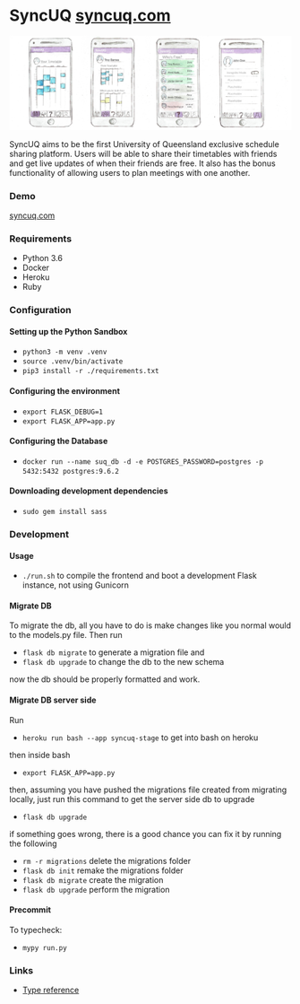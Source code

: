 # SyncUQ [syncuq.com](https://www.syncuq.com)
![Mobile app mockups](/docs/app_layout.jpg)



SyncUQ aims to be the first University of Queensland exclusive schedule sharing platform. Users will be able to share their timetables with friends and get live updates of when their friends are free. It also has the bonus functionality of allowing users to plan meetings with one another.
### Demo
[syncuq.com](https://www.syncuq.com)

### Requirements

- Python 3.6
- Docker
- Heroku
- Ruby

### Configuration

#### Setting up the Python Sandbox

- `python3 -m venv .venv`
- `source .venv/bin/activate`
- `pip3 install -r ./requirements.txt`

#### Configuring the environment

- `export FLASK_DEBUG=1`
- `export FLASK_APP=app.py`

#### Configuring the Database

- `docker run --name suq_db -d -e POSTGRES_PASSWORD=postgres -p 5432:5432 postgres:9.6.2`

#### Downloading development dependencies

- `sudo gem install sass`

### Development

#### Usage

- `./run.sh` to compile the frontend and boot a development Flask instance, not using Gunicorn

#### Migrate DB
To migrate the db, all you have to do is make changes like you normal would to the models.py file.
Then run
- `flask db migrate` to generate a migration file
and
- `flask db upgrade` to change the db to the new schema

now the db should be properly formatted and work.

#### Migrate DB server side
Run 
- `heroku run bash --app syncuq-stage` to get into bash on heroku

then inside bash
- `export FLASK_APP=app.py`

then, assuming you have pushed the migrations file created from migrating locally, just run 
this command to get the server side db to upgrade
- `flask db upgrade` 

if something goes wrong, there is a good chance you can fix it by running the following
- `rm -r migrations` delete the migrations folder
- `flask db init` remake the migrations folder
- `flask db migrate` create the migration
- `flask db upgrade` perform the migration
#### Precommit

To typecheck:

- `mypy run.py`

### Links

- [Type reference](https://docs.python.org/3/library/typing.html)
